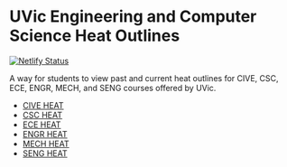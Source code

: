 # UVic Engineering and Computer Science Heat Outlines

[![Netlify Status](https://api.netlify.com/api/v1/badges/7ee64914-fd0a-4a91-a6e6-3dc23cc3f440/deploy-status)](https://app.netlify.com/sites/heatoutlines/deploys)

A way for students to view past and current heat outlines for CIVE, CSC, ECE, ENGR, MECH, and SENG courses offered by UVic.

* [CIVE HEAT](https://heat.csc.uvic.ca/colinks/sl/CIVE)
* [CSC HEAT](https://heat.csc.uvic.ca/colinks/sl/CSC)
* [ECE HEAT](https://heat.csc.uvic.ca/colinks/sl/ECE)
* [ENGR HEAT](https://heat.csc.uvic.ca/colinks/sl/ENGR)
* [MECH HEAT](https://heat.csc.uvic.ca/colinks/sl/MECH)
* [SENG HEAT](https://heat.csc.uvic.ca/colinks/sl/SENG)
